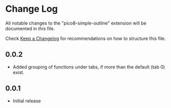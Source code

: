 # Change Log

All notable changes to the "pico8-simple-outline" extension will be documented in this file.

Check [Keep a Changelog](http://keepachangelog.com/) for recommendations on how to structure this file.

## 0.0.2

- Added grouping of functions under tabs, if more than the default (tab 0) exist.

## 0.0.1

- Initial release
